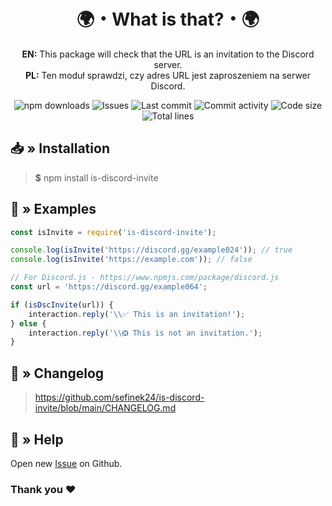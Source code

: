 <div align="center">
    <h1>🌍・What is that?・🌍</h1>
    <p>
        <b>EN:</b> This package will check that the URL is an invitation to the Discord server.<br>
        <b>PL:</b> Ten moduł sprawdzi, czy adres URL jest zaproszeniem na serwer Discord.
    </p>
    <img src="https://img.shields.io/npm/dt/is-discord-invite.svg?maxAge=3600" alt="npm downloads">
    <img src="https://img.shields.io/github/issues/sefinek24/is-discord-invite" alt="Issues">
    <img src="https://img.shields.io/github/last-commit/sefinek24/is-discord-invite" alt="Last commit">
    <img src="https://img.shields.io/github/commit-activity/w/sefinek24/is-discord-invite" alt="Commit activity">
    <img src="https://img.shields.io/github/languages/code-size/sefinek24/is-discord-invite" alt="Code size">
    <img src="https://img.shields.io/tokei/lines/github/sefinek24/is-discord-invite" alt="Total lines">
</div>

## 📥 » Installation
> **$** npm install is-discord-invite

## 📝 » Examples
```js
const isInvite = require('is-discord-invite');

console.log(isInvite('https://discord.gg/example024')); // true
console.log(isInvite('https://example.com')); // false
```

```js
// For Discord.js - https://www.npmjs.com/package/discord.js
const url = 'https://discord.gg/example064';

if (isDscInvite(url)) {
    interaction.reply('\\✅ This is an invitation!');
} else {
    interaction.reply('\\❎ This is not an invitation.');
}
```

## 📝 » Changelog
> <a href="https://github.com/sefinek24/is-discord-invite/blob/main/CHANGELOG.md" target="_blank">https://github.com/sefinek24/is-discord-invite/blob/main/CHANGELOG.md</a>

## 🤝 » Help
Open new <a href="https://github.com/sefinek24/is-discord-invite/issues/new" target="_blank">Issue</a> on Github.

### Thank you ❤️